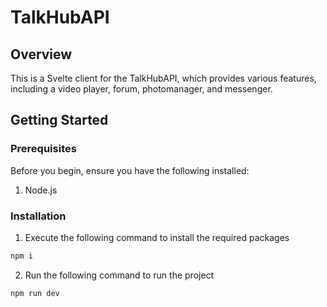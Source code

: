 # TalkHubAPI

## Overview
This is a Svelte client for the TalkHubAPI, which provides various features, including a video player, forum, photomanager, and messenger.
## Getting Started
### Prerequisites
Before you begin, ensure you have the following installed:

1. Node.js

### Installation

1. Execute the following command to install the required packages
```bash
npm i
```
2. Run the following command to run the project
```bash
npm run dev
```
